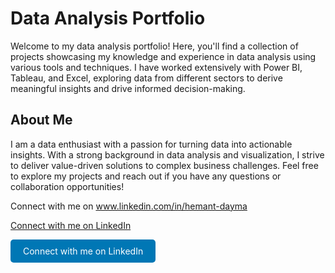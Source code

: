 # Data Analysis Portfolio
Welcome to my data analysis portfolio! Here, you'll find a collection of projects showcasing my knowledge and experience in data analysis using various tools and techniques. I have worked extensively with Power BI, Tableau, and Excel, exploring data from different sectors to derive meaningful insights and drive informed decision-making.

## About Me
I am a data enthusiast with a passion for turning data into actionable insights. With a strong background in data analysis and visualization, I strive to deliver value-driven solutions to complex business challenges. Feel free to explore my projects and reach out if you have any questions or collaboration opportunities!

Connect with me on www.linkedin.com/in/hemant-dayma

[Connect with me on LinkedIn](https://www.linkedin.com/in/hemant-dayma)

<a href="https://www.linkedin.com/in/hemant-dayma/" target="_blank" style="display:inline-block; background-color:#0077B5; color:white; padding:10px 20px; text-decoration:none; border-radius:5px;">Connect with me on LinkedIn</a>
